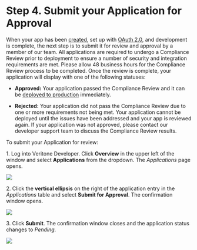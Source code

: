 # Step 4. Submit your Application for Approval

When your app has been [created](/applications/quick-start/step-1), set up with [OAuth 2.0](/applications/oauth), and development is complete, the next step is to submit it for review and approval by a member of our team. All applications are required to undergo a Compliance Review prior to deployment to ensure a number of security and integration requirements are met. Please allow 48 business hours for the Compliance Review process to be completed. Once the review is complete, your application will display with one of the following statuses:

* **Approved:** Your application passed the Compliance Review and it can be [deployed to production](/applications/quick-start/step-5) immediately.

* **Rejected:** Your application did not pass the Compliance Review due to one or more requirements not being met. Your application cannot be deployed until the issues have been addressed and your app is reviewed again. If your application was not approved, please contact our developer support team to discuss the Compliance Review results.    

To submit your Application for review:

1\. Log into Veritone Developer. Click **Overview** in the upper left of the window and select **Applications** from the dropdown. The _Applications_ page opens.

![](/applications/quick-start/VDA-Create-Application-1.png)

2\. Click the **vertical ellipsis** on the right of the application entry in the _Applications_ table and select **Submit for Approval**. The confirmation window opens.

![](/applications/quick-start/VDA-Submit-an-Application-2.png)

3\. Click **Submit**. The confirmation window closes and the application status changes to _Pending_.

![](/applications/quick-start/VDA-Submit-an-Application.png)

